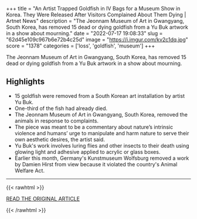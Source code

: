 +++
title = "An Artist Trapped Goldfish in IV Bags for a Museum Show in Korea. They Were Released After Visitors Complained About Them Dying | Artnet News"
description = "The Jeonnam Museum of Art in Gwangyang, South Korea, has removed 15 dead or dying goldfish from a Yu Buk artwork in a show about mourning."
date = "2022-07-17 19:08:33"
slug = "62d45e109c967b6e72b4c25d"
image = "https://i.imgur.com/kv2c1dq.jpg"
score = "1378"
categories = ['loss', 'goldfish', 'museum']
+++

The Jeonnam Museum of Art in Gwangyang, South Korea, has removed 15 dead or dying goldfish from a Yu Buk artwork in a show about mourning.

## Highlights

- 15 goldfish were removed from a South Korean art installation by artist Yu Buk.
- One-third of the fish had already died.
- The Jeonnam Museum of Art in Gwangyang, South Korea, removed the animals in response to complaints.
- The piece was meant to be a commentary about nature’s intrinsic violence and humans’ urge to manipulate and harm nature to serve their own aesthetic desires, the artist said.
- Yu Buk's work involves luring flies and other insects to their death using glowing light and adhesive applied to acrylic or glass boxes.
- Earlier this month, Germany's Kunstmuseum Wolfsburg removed a work by Damien Hirst from view because it violated the country's Animal Welfare Act.

---

{{< rawhtml >}}
  <p class="article-category">
    <a target="_blank" href="https://news.artnet.com/art-world/goldfish-trapped-yu-buk-2147663">READ THE ORIGINAL ARTICLE</a>
  </p>
{{< /rawhtml >}}
